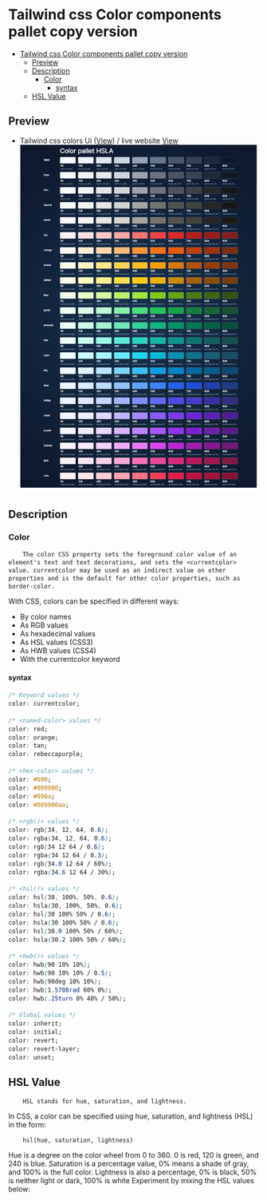 # Tailwind css Color components pallet copy version 
- [Tailwind css Color components pallet copy version](#tailwind-css-color-components-pallet-copy-version)
  - [Preview](#preview)
  - [Description](#description)
    - [Color](#color)
      - [syntax](#syntax)
  - [HSL Value](#hsl-value)


## Preview

- Tailwind css colors Ui ([View](index.html)) / live website [View](https://narayandhakal09.github.io/wt-lab-assignment/Labs/Lab%203/index.html)
  ![preview](preview.png)

## Description


### Color

        The color CSS property sets the foreground color value of an element's text and text decorations, and sets the <currentcolor> value. currentcolor may be used as an indirect value on other properties and is the default for other color properties, such as border-color.

With CSS, colors can be specified in different ways:

*  By color names
* As RGB values
* As hexadecimal values
* As HSL values (CSS3)
* As HWB values (CSS4)
* With the currentcolor keyword

#### syntax


```css
/* Keyword values */
color: currentcolor;

/* <named-color> values */
color: red;
color: orange;
color: tan;
color: rebeccapurple;

/* <hex-color> values */
color: #090;
color: #009900;
color: #090a;
color: #009900aa;

/* <rgb()> values */
color: rgb(34, 12, 64, 0.6);
color: rgba(34, 12, 64, 0.6);
color: rgb(34 12 64 / 0.6);
color: rgba(34 12 64 / 0.3);
color: rgb(34.0 12 64 / 60%);
color: rgba(34.6 12 64 / 30%);

/* <hsl()> values */
color: hsl(30, 100%, 50%, 0.6);
color: hsla(30, 100%, 50%, 0.6);
color: hsl(30 100% 50% / 0.6);
color: hsla(30 100% 50% / 0.6);
color: hsl(30.0 100% 50% / 60%);
color: hsla(30.2 100% 50% / 60%);

/* <hwb()> values */
color: hwb(90 10% 10%);
color: hwb(90 10% 10% / 0.5);
color: hwb(90deg 10% 10%);
color: hwb(1.5708rad 60% 0%);
color: hwb(.25turn 0% 40% / 50%);

/* Global values */
color: inherit;
color: initial;
color: revert;
color: revert-layer;
color: unset;

```

## HSL Value

        HSL stands for hue, saturation, and lightness.
In CSS, a color can be specified using hue, saturation, and lightness (HSL) in the form:

        hsl(hue, saturation, lightness)

Hue is a degree on the color wheel from 0 to 360. 0 is red, 120 is green, and 240 is blue.
Saturation is a percentage value, 0% means a shade of gray, and 100% is the full color.
Lightness is also a percentage, 0% is black, 50% is neither light or dark, 100% is white
Experiment by mixing the HSL values below:
